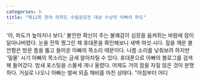 ```yaml
---
categories: h
title: "제12회 한국 의학도 수필공모전 대상 수상작 아빠의 파도"
---
```

&#39;아, 파도가 높아지나 보다.&#39; 불안한 확신이 주는 불쾌감이 심장을 움켜쥐는 바람에 잠이 달아나버렸다. 눈을 잔뜩 찡그린 채 휴대폰을 확인해보니 새벽 여섯 시다. 잠을 깨운 불안함은 방문 틈을 뚫고 들어온 아빠의 목소리 때문이다. 나름 소리를 낮춰보려 하지만 &#39;밀물&#39; 시기 아빠의 목소리는 금세 알아차릴 수 있다. 휴대폰으로 아빠의 블로그를 검색해 들어갔다. 밤새 포스팅을 스물세 개나 올렸다. 어제도 거의 잠을 자질 않은 것이 분명하다. 거실로 나오니 아빠는 벌써 외출 채비를 마친 상태다. "아침부터 어디
